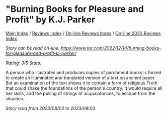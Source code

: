 # "Burning Books for Pleasure and Profit" by K.J. Parker

[Main Index](../../../README.md) / [Reviews Index](../../README.md) / [On-line Reviews Index](../README.md) / [On-line 2023 Reviews Index](README.md)

*Story can be read on-line: <https://www.tor.com/2022/12/14/burning-books-for-pleasure-and-profit-kj-parker/>*

*Rating: 3/5 Stars.*

A person who illustrates and produces copies of parchment books is forced to create an illuminated and translated version of a text on ancient paper. But an examination of the text shows it to contain a form of religious Truth that could shake the foundations of the person's country. It would require all her skills, and the pulling of strings of acquaintances, to escape from the situation.

*Story read from 2023/08/03 to 2023/08/03.*
